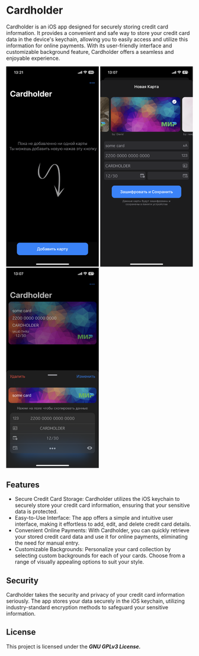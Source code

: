 # Cardholder

Cardholder is an iOS app designed for securely storing credit card information. It provides a convenient and safe way to store your credit card data in the device's keychain, allowing you to easily access and utilize this information for online payments. With its user-friendly interface and customizable background feature, Cardholder offers a seamless and enjoyable experience.

<img src="/GithubAssets/first.PNG" width="250"> <img src="/GithubAssets/second.PNG" width="250"> <img src="/GithubAssets/third.PNG" width="250">

## Features

- Secure Credit Card Storage: Cardholder utilizes the iOS keychain to securely store your credit card information, ensuring that your sensitive data is protected.
- Easy-to-Use Interface: The app offers a simple and intuitive user interface, making it effortless to add, edit, and delete credit card details.
- Convenient Online Payments: With Cardholder, you can quickly retrieve your stored credit card data and use it for online payments, eliminating the need for manual entry.
- Customizable Backgrounds: Personalize your card collection by selecting custom backgrounds for each of your cards. Choose from a range of visually appealing options to suit your style.

## Security

Cardholder takes the security and privacy of your credit card information seriously. The app stores your data securely in the iOS keychain, utilizing industry-standard encryption methods to safeguard your sensitive information.

## License

This project is licensed under the ***GNU GPLv3 License.***
